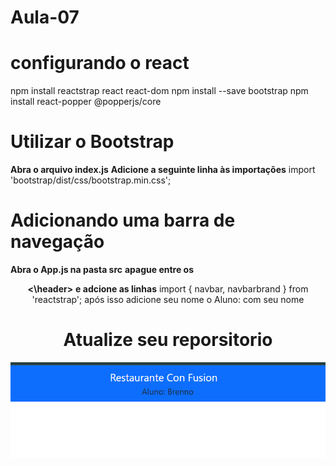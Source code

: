 # Aula-07

# configurando o react
npm install reactstrap react react-dom
npm install --save bootstrap
npm install react-popper @popperjs/core

# Utilizar o Bootstrap
**Abra o arquivo index.js**
**Adicione a seguinte linha às importações**
import 'bootstrap/dist/css/bootstrap.min.css';

# Adicionando uma barra de navegação
**Abra o App.js na pasta src**
**apague entre os <header> <\header>**
**e adcione as linhas**  import { navbar, navbarbrand } from 'reactstrap';
após isso adicione seu nome o </div> Aluno: </div> com seu nome

# Atualize seu reporsitorio

![alt text](<Captura de tela 2024-11-21 200237breno.png>)
